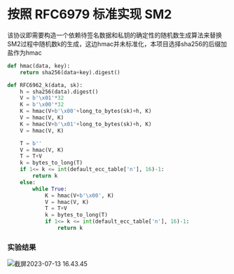 # 按照 RFC6979 标准实现 SM2

该协议即需要构造一个依赖待签名数据和私钥的确定性的随机数生成算法来替换SM2过程中随机数k的生成，这边hmac并未标准化，本项目选择sha256的后缀加盐作为hmac

```python
def hmac(data, key):
    return sha256(data+key).digest()

def RFC6962_k(data, sk):
    h = sha256(data).digest()
    V = b'\x01'*32
    K = b'\x00'*32
    K = hmac(V+b'\x00'+long_to_bytes(sk)+h, K)
    V = hmac(V, K)
    K = hmac(V+b'\x01'+long_to_bytes(sk)+h, K)
    V = hmac(V, K)

    T = b''
    V = hmac(V, K)
    T = T+V
    k = bytes_to_long(T)
    if 1<= k <= int(default_ecc_table['n'], 16)-1:
        return k
    else:
        while True:
            K = hmac(V+b'\x00', K)
            V = hmac(V, K)
            T = T+V
            k = bytes_to_long(T)
            if 1<= k <= int(default_ecc_table['n'], 16)-1:
                return k
```



### 实验结果

![截屏2023-07-13 16.43.45](https://oyrd-1313391192.cos.ap-nanjing.myqcloud.com/images/%E6%88%AA%E5%B1%8F2023-07-13%2016.43.45.png)

